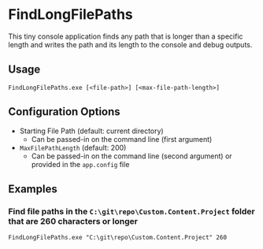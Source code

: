 # FindLongFilePaths
This tiny console application finds any path that is longer than a specific length and writes the path and its length to the console and debug outputs.

## Usage

`FindLongFilePaths.exe [<file-path>] [<max-file-path-length>]`

## Configuration Options

* Starting File Path (default: current directory)
  * Can be passed-in on the command line (first argument)
* `MaxFilePathLength` (default: 200)
  * Can be passed-in on the command line (second argument) or provided in the `app.config` file
  
## Examples

### Find file paths in the `C:\git\repo\Custom.Content.Project` folder that are 260 characters or longer
`FindLongFilePaths.exe "C:\git\repo\Custom.Content.Project" 260`
